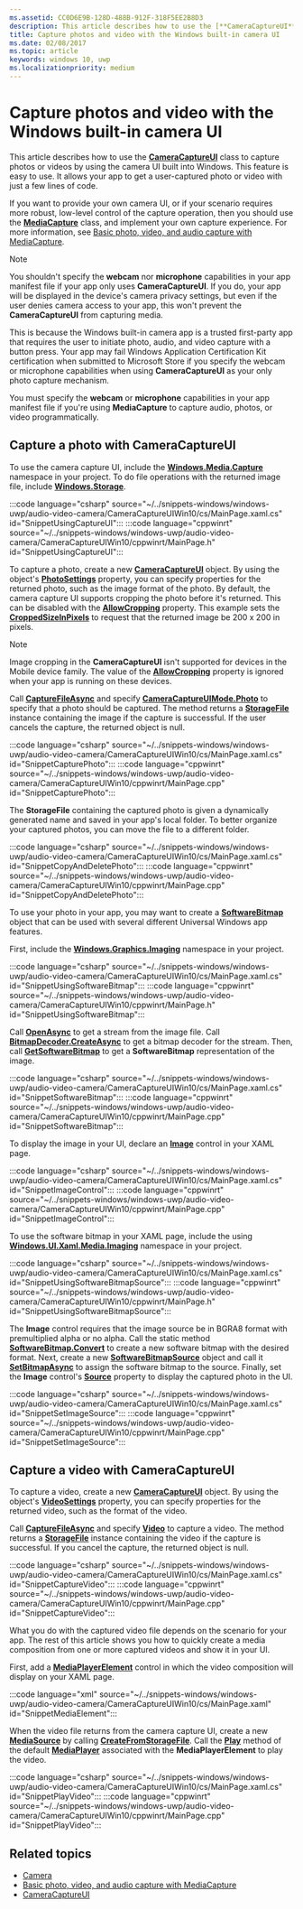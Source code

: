 ```yaml
---
ms.assetid: CC0D6E9B-128D-488B-912F-318F5EE2B8D3
description: This article describes how to use the [**CameraCaptureUI**](/uwp/api/windows.media.capture.cameracaptureui) class to capture photos or videos by using the camera UI built into Windows.
title: Capture photos and video with the Windows built-in camera UI
ms.date: 02/08/2017
ms.topic: article
keywords: windows 10, uwp
ms.localizationpriority: medium
---
```


# Capture photos and video with the Windows built-in camera UI

This article describes how to use the [**CameraCaptureUI**](/uwp/api/windows.media.capture.cameracaptureui) class to capture photos or videos by using the camera UI built into Windows. This feature is easy to use. It allows your app to get a user-captured photo or video with just a few lines of code.

If you want to provide your own camera UI, or if your scenario requires more robust, low-level control of the capture operation, then you should use the [**MediaCapture**](/uwp/api/Windows.Media.Capture.MediaCapture) class, and implement your own capture experience. For more information, see [Basic photo, video, and audio capture with MediaCapture](basic-photo-video-and-audio-capture-with-MediaCapture.md).

> [!NOTE]
> You shouldn't specify the **webcam** nor **microphone** capabilities in your app manifest file if your app only uses **CameraCaptureUI**. If you do, your app will be displayed in the device's camera privacy settings, but even if the user denies camera access to your app, this won't prevent the **CameraCaptureUI** from capturing media. <p>This is because the Windows built-in camera app is a trusted first-party app that requires the user to initiate photo, audio, and video capture with a button press. Your app may fail Windows Application Certification Kit certification when submitted to Microsoft Store if you specify the webcam or microphone capabilities when using **CameraCaptureUI** as your only photo capture mechanism.<p>
You must specify the **webcam** or **microphone** capabilities in your app manifest file if you're using **MediaCapture** to capture audio, photos, or video programmatically.

## Capture a photo with CameraCaptureUI

To use the camera capture UI, include the [**Windows.Media.Capture**](/uwp/api/Windows.Media.Capture) namespace in your project. To do file operations with the returned image file, include [**Windows.Storage**](/uwp/api/Windows.Storage).

:::code language="csharp" source="~/../snippets-windows/windows-uwp/audio-video-camera/CameraCaptureUIWin10/cs/MainPage.xaml.cs" id="SnippetUsingCaptureUI":::
:::code language="cppwinrt" source="~/../snippets-windows/windows-uwp/audio-video-camera/CameraCaptureUIWin10/cppwinrt/MainPage.h" id="SnippetUsingCaptureUI":::

To capture a photo, create a new [**CameraCaptureUI**](/uwp/api/Windows.Media.Capture.CameraCaptureUI) object. By using the object's [**PhotoSettings**](/uwp/api/windows.media.capture.cameracaptureui.photosettings) property, you can specify properties for the returned photo, such as the image format of the photo. By default, the camera capture UI supports cropping the photo before it's returned. This can be disabled with the [**AllowCropping**](/uwp/api/windows.media.capture.cameracaptureuiphotocapturesettings.allowcropping) property. This example sets the [**CroppedSizeInPixels**](/uwp/api/windows.media.capture.cameracaptureuiphotocapturesettings.croppedsizeinpixels) to request that the returned image be 200 x 200 in pixels.

> [!NOTE]
> Image cropping in the **CameraCaptureUI** isn't supported for devices in the Mobile device family. The value of the [**AllowCropping**](/uwp/api/windows.media.capture.cameracaptureuiphotocapturesettings.allowcropping) property is ignored when your app is running on these devices.

Call [**CaptureFileAsync**](/uwp/api/windows.media.capture.cameracaptureui.capturefileasync) and specify [**CameraCaptureUIMode.Photo**](/uwp/api/Windows.Media.Capture.CameraCaptureUIMode) to specify that a photo should be captured. The method returns a [**StorageFile**](/uwp/api/Windows.Storage.StorageFile) instance containing the image if the capture is successful. If the user cancels the capture, the returned object is null.

:::code language="csharp" source="~/../snippets-windows/windows-uwp/audio-video-camera/CameraCaptureUIWin10/cs/MainPage.xaml.cs" id="SnippetCapturePhoto":::
:::code language="cppwinrt" source="~/../snippets-windows/windows-uwp/audio-video-camera/CameraCaptureUIWin10/cppwinrt/MainPage.cpp" id="SnippetCapturePhoto":::

The **StorageFile** containing the captured photo is given a dynamically generated name and saved in your app's local folder. To better organize your captured photos, you can move the file to a different folder.

:::code language="csharp" source="~/../snippets-windows/windows-uwp/audio-video-camera/CameraCaptureUIWin10/cs/MainPage.xaml.cs" id="SnippetCopyAndDeletePhoto":::
:::code language="cppwinrt" source="~/../snippets-windows/windows-uwp/audio-video-camera/CameraCaptureUIWin10/cppwinrt/MainPage.cpp" id="SnippetCopyAndDeletePhoto":::

To use your photo in your app, you may want to create a [**SoftwareBitmap**](/uwp/api/Windows.Graphics.Imaging.SoftwareBitmap) object that can be used with several different Universal Windows app features.

First, include the [**Windows.Graphics.Imaging**](/uwp/api/Windows.Graphics.Imaging) namespace in your project.

:::code language="csharp" source="~/../snippets-windows/windows-uwp/audio-video-camera/CameraCaptureUIWin10/cs/MainPage.xaml.cs" id="SnippetUsingSoftwareBitmap":::
:::code language="cppwinrt" source="~/../snippets-windows/windows-uwp/audio-video-camera/CameraCaptureUIWin10/cppwinrt/MainPage.h" id="SnippetUsingSoftwareBitmap":::

Call [**OpenAsync**](/uwp/api/windows.storage.istoragefile.openasync) to get a stream from the image file. Call [**BitmapDecoder.CreateAsync**](/uwp/api/windows.graphics.imaging.bitmapdecoder.createasync) to get a bitmap decoder for the stream. Then, call [**GetSoftwareBitmap**](/uwp/api/windows.graphics.imaging.bitmapdecoder.getsoftwarebitmapasync) to get a **SoftwareBitmap** representation of the image.

:::code language="csharp" source="~/../snippets-windows/windows-uwp/audio-video-camera/CameraCaptureUIWin10/cs/MainPage.xaml.cs" id="SnippetSoftwareBitmap":::
:::code language="cppwinrt" source="~/../snippets-windows/windows-uwp/audio-video-camera/CameraCaptureUIWin10/cppwinrt/MainPage.cpp" id="SnippetSoftwareBitmap":::

To display the image in your UI, declare an [**Image**](/uwp/api/Windows.UI.Xaml.Controls.Image) control in your XAML page.

:::code language="csharp" source="~/../snippets-windows/windows-uwp/audio-video-camera/CameraCaptureUIWin10/cs/MainPage.xaml.cs" id="SnippetImageControl":::
:::code language="cppwinrt" source="~/../snippets-windows/windows-uwp/audio-video-camera/CameraCaptureUIWin10/cppwinrt/MainPage.cpp" id="SnippetImageControl":::

To use the software bitmap in your XAML page, include the using [**Windows.UI.Xaml.Media.Imaging**](/uwp/api/Windows.UI.Xaml.Media.Imaging) namespace in your project.

:::code language="csharp" source="~/../snippets-windows/windows-uwp/audio-video-camera/CameraCaptureUIWin10/cs/MainPage.xaml.cs" id="SnippetUsingSoftwareBitmapSource":::
:::code language="cppwinrt" source="~/../snippets-windows/windows-uwp/audio-video-camera/CameraCaptureUIWin10/cppwinrt/MainPage.h" id="SnippetUsingSoftwareBitmapSource":::

The **Image** control requires that the image source be in BGRA8 format with premultiplied alpha or no alpha. Call the static method [**SoftwareBitmap.Convert**](/uwp/api/windows.graphics.imaging.softwarebitmap.convert) to create a new software bitmap with the desired format. Next, create a new [**SoftwareBitmapSource**](/uwp/api/Windows.UI.Xaml.Media.Imaging.SoftwareBitmapSource) object and call it [**SetBitmapAsync**](/uwp/api/windows.ui.xaml.media.imaging.softwarebitmapsource.setbitmapasync) to assign the software bitmap to the source. Finally, set the **Image** control's [**Source**](/uwp/api/windows.ui.xaml.controls.image.source) property to display the captured photo in the UI.

:::code language="csharp" source="~/../snippets-windows/windows-uwp/audio-video-camera/CameraCaptureUIWin10/cs/MainPage.xaml.cs" id="SnippetSetImageSource":::
:::code language="cppwinrt" source="~/../snippets-windows/windows-uwp/audio-video-camera/CameraCaptureUIWin10/cppwinrt/MainPage.cpp" id="SnippetSetImageSource":::

## Capture a video with CameraCaptureUI

To capture a video, create a new [**CameraCaptureUI**](/uwp/api/Windows.Media.Capture.CameraCaptureUI) object. By using the object's [**VideoSettings**](/uwp/api/windows.media.capture.cameracaptureui.videosettings) property, you can specify properties for the returned video, such as the format of the video.

Call [**CaptureFileAsync**](/uwp/api/windows.media.capture.cameracaptureui.capturefileasync) and specify [**Video**](/uwp/api/windows.media.capture.cameracaptureui.videosettings) to capture a video. The method returns a [**StorageFile**](/uwp/api/Windows.Storage.StorageFile) instance containing the video if the capture is successful. If you cancel the capture, the returned object is null.

:::code language="csharp" source="~/../snippets-windows/windows-uwp/audio-video-camera/CameraCaptureUIWin10/cs/MainPage.xaml.cs" id="SnippetCaptureVideo":::
:::code language="cppwinrt" source="~/../snippets-windows/windows-uwp/audio-video-camera/CameraCaptureUIWin10/cppwinrt/MainPage.cpp" id="SnippetCaptureVideo":::

What you do with the captured video file depends on the scenario for your app. The rest of this article shows you how to quickly create a media composition from one or more captured videos and show it in your UI.

First, add a [**MediaPlayerElement**](/uwp/api/Windows.UI.Xaml.Controls.MediaPlayerElement) control in which the video composition will display on your XAML page.

:::code language="xml" source="~/../snippets-windows/windows-uwp/audio-video-camera/CameraCaptureUIWin10/cs/MainPage.xaml" id="SnippetMediaElement":::

When the video file returns from the camera capture UI, create a new [**MediaSource**](/uwp/api/windows.media.core.mediasource) by calling **[CreateFromStorageFile](/uwp/api/windows.media.core.mediasource.createfromstoragefile)**. Call the **[Play](/uwp/api/windows.media.playback.mediaplayer.Play)** method of the default **[MediaPlayer](/uwp/api/windows.media.playback.mediaplayer)** associated with the **MediaPlayerElement** to play the video.

:::code language="csharp" source="~/../snippets-windows/windows-uwp/audio-video-camera/CameraCaptureUIWin10/cs/MainPage.xaml.cs" id="SnippetPlayVideo":::
:::code language="cppwinrt" source="~/../snippets-windows/windows-uwp/audio-video-camera/CameraCaptureUIWin10/cppwinrt/MainPage.cpp" id="SnippetPlayVideo":::

## Related topics

* [Camera](camera.md)
* [Basic photo, video, and audio capture with MediaCapture](basic-photo-video-and-audio-capture-with-MediaCapture.md)
* [CameraCaptureUI](/uwp/api/Windows.Media.Capture.CameraCaptureUI)
